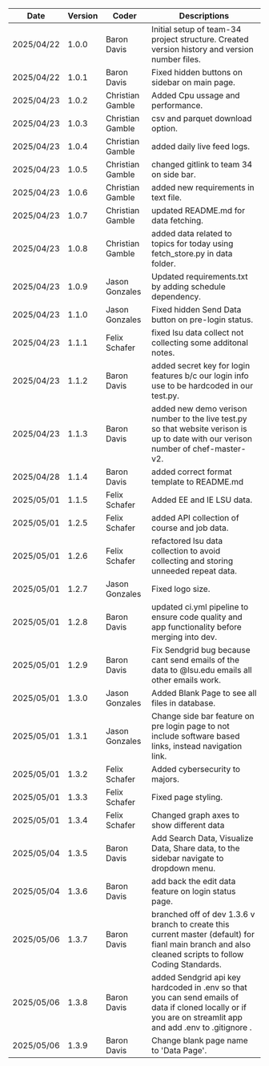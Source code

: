 | Date       | Version | Coder       | Descriptions                                   |
|------------|---------|-------------|------------------------------------------------|
| 2025/04/22 | 1.0.0   | Baron Davis | Initial setup of team-34 project structure. Created version history and version number files. |
| 2025/04/22 | 1.0.1   | Baron Davis | Fixed hidden buttons on sidebar on main page. |
| 2025/04/23 | 1.0.2   | Christian Gamble | Added Cpu ussage and performance. |
| 2025/04/23 | 1.0.3   | Christian Gamble | csv and parquet download option. |
| 2025/04/23 | 1.0.4   | Christian Gamble | added daily live feed logs. |
| 2025/04/23 | 1.0.5   | Christian Gamble | changed gitlink to team 34 on side bar. |
| 2025/04/23 | 1.0.6   | Christian Gamble | added new requirements in text file. |
| 2025/04/23 | 1.0.7   | Christian Gamble | updated README.md for data fetching. |
| 2025/04/23 | 1.0.8   | Christian Gamble | added data related to topics for today using fetch_store.py in data folder. |
| 2025/04/23 | 1.0.9   | Jason Gonzales | Updated requirements.txt by adding schedule dependency. |
| 2025/04/23 | 1.1.0   | Jason Gonzales | Fixed hidden Send Data button on pre-login status. |
| 2025/04/23 | 1.1.1   | Felix Schafer | fixed lsu data collect not collecting some additonal notes. |
| 2025/04/23 | 1.1.2   | Baron Davis | added secret key for login features b/c our login info use to be hardcoded in our test.py. |
| 2025/04/23 | 1.1.3   | Baron Davis | added new demo verison number to the live test.py so that website verison is up to date with our verison number of chef-master-v2. |
| 2025/04/28 | 1.1.4   | Baron Davis | added correct format template to README.md |
| 2025/05/01 | 1.1.5   | Felix Schafer | Added EE and IE LSU data. |
| 2025/05/01 | 1.2.5   | Felix Schafer | added API collection of course and job data. |
| 2025/05/01 | 1.2.6   | Felix Schafer | refactored lsu data collection to avoid collecting and storing unneeded repeat data. |
| 2025/05/01 | 1.2.7   | Jason Gonzales | Fixed logo size. |
| 2025/05/01 | 1.2.8   | Baron Davis | updated ci.yml pipeline to ensure code quality and app functionality before merging into dev. |
| 2025/05/01 | 1.2.9   | Baron Davis | Fix Sendgrid bug because cant send emails of the data to @lsu.edu emails all other emails work. |
| 2025/05/01 | 1.3.0   | Jason Gonzales | Added Blank Page to see all files in database. |
| 2025/05/01 | 1.3.1   | Jason Gonzales | Change side bar feature on pre login page to not include software based links, instead navigation link. |
| 2025/05/01 | 1.3.2   | Felix Schafer | Added cybersecurity to majors. |
| 2025/05/01 | 1.3.3   | Felix Schafer | Fixed page styling. |
| 2025/05/01 | 1.3.4   | Felix Schafer | Changed graph axes to show different data |
| 2025/05/04 | 1.3.5   | Baron Davis | Add Search Data, Visualize Data, Share data, to the sidebar navigate to dropdown menu. |
| 2025/05/04 | 1.3.6   | Baron Davis | add back the edit data feature on login status page. |
| 2025/05/06 | 1.3.7   | Baron Davis | branched off of dev 1.3.6 v branch to create this current master (default) for fianl main branch and also cleaned scripts to follow Coding Standards.  |
| 2025/05/06 | 1.3.8   | Baron Davis | added Sendgrid api key hardcoded in .env so that you can send emails of data if cloned locally or if you are on streamlit app and add .env to .gitignore . |
| 2025/05/06 | 1.3.9   | Baron Davis | Change blank page name to 'Data Page'. |
